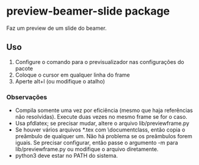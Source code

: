 # preview-beamer-slide package

Faz um preview de um slide do beamer.


## Uso

1. Configure o comando para o previsualizador nas configurações do pacote
2. Coloque o cursor em qualquer linha do frame
3. Aperte alt+l (ou modifique o atalho)

### Observações

* Compila somente uma vez por eficiência (mesmo que haja referências não resolvidas).
  Execute duas vezes no mesmo frame se for o caso.
* Usa pfdlatex; se precisar mudar, altere o arquivo lib/previewframe.py
* Se houver vários arquivos  \*.tex  com \\documentclass, então copia o preâmbulo
  de qualquer um. Não há problema se os preâmbulos forem iguais. Se precisar
  configurar, então passe o argumento -m para lib/previewframe.py ou modifique
  o arquivo diretamente.
* python3 deve estar no PATH do sistema.
